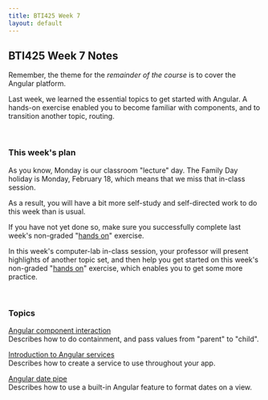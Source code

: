```yaml
---
title: BTI425 Week 7
layout: default
---
```


## BTI425 Week 7 Notes

Remember, the theme for the *remainder of the course* is to cover the Angular platform.  

Last week, we learned the essential topics to get started with Angular. A hands-on exercise enabled you to become familiar with components, and to transition another topic, routing. 

<br>

### This week's plan

As you know, Monday is our classroom "lecture" day. The Family Day holiday is Monday, February 18, which means that we miss that in-class session. 

As a result, you will have a bit more self-study and self-directed work to do this week than is usual. 

If you have not yet done so, make sure you successfully complete last week's non-graded "[hands on](/bti425/notes/week06-hands-on)" exercise. 

In this week's computer-lab in-class session, your professor will present highlights of another topic set, and then help you get started on this week's non-graded "[hands on](/bti425/notes/week07-hands-on)" exercise, which enables you to get some more practice. 

<br>

### Topics

[Angular component interaction](angular-components-interaction)  
Describes how to do containment, and pass values from "parent" to "child".

[Introduction to Angular services](angular-services-intro)  
Describes how to create a service to use throughout your app.

[Angular date pipe](angular-date-pipe)  
Describes how to use a built-in Angular feature to format dates on a view.

<br>

